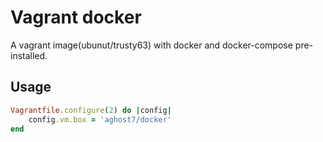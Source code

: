 # Vagrant docker
A vagrant image(ubunut/trusty63) with docker and docker-compose pre-installed.

## Usage
```ruby
Vagrantfile.configure(2) do |config|
	config.vm.box = 'aghost7/docker'
end
```
